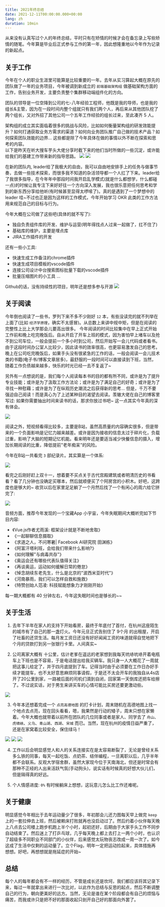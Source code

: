```yaml
---
title: 2021年终总结
date: 2021-12-11T00:00:00.000+00:00
lang: zh
duration: 10min
---
```


从来没有认真写过个人的年终总结，平时只有在矫情的时候才会在备忘录上写些矫情的随笔。今年算是毕业后正式参与工作的第一年，因此想隆重地以今年作为记录的新起点。

## 关于工作
今年在个人的职业生涯里可能算是比较重要的一年。去年从实习算起大概在原先的团队做了一年的业务项目，今年被调到新成立的 `前端基础架构组` 做基础架构方面的工作，告别业务开发，主要负责整个集群移动端组件化的方向。  
  
团队的领导是一位空降到公司的七-八年经验工程师，他既是我的导师，也是我的组长&主管，因为在一段时间内整个组就只有我们两个人，再后来从其他团队挖了两个组长，又对外招了其他公司一个五年工作经验的组长过来，至此凑齐 5 人。  
  
架构组的成立其实面临着很多的挑战与风险，比如如何衡量架构组的研发效能提升？如何打通获取业务方需求的渠道？如何向业务团队推广自己做的技术产品？如何探索团队效能的边界... 这些都是除了今年具体在做的事情以外不断在探索和思考的内容。  
以下是昨天在听大搜车芋头大佬分享时截下来的他们当时所做的一些沉淀，或许能给我们的基建工作带来新的指导思路。
<img src="https://p1-juejin.byteimg.com/tos-cn-i-k3u1fbpfcp/254242d23c6641ac9e7a5df9dd9d7362~tplv-k3u1fbpfcp-zoom-in-crop-mark:1304:0:0:0.awebp?" />
<img src="https://p9-juejin.byteimg.com/tos-cn-i-k3u1fbpfcp/95220bfb804844d8a6fb8e40da155493~tplv-k3u1fbpfcp-zoom-in-crop-mark:1304:0:0:0.awebp?" />

在新的团队内, leader给了我极大的自由，我可以自由地安排手上的任务与做事节奏，去做一些技术探索，而很多我不知道的杂活领导都一个人扛了下来。leader给了我很多指导，在今年年中那段时间我开启乱学模式(就是什么都想学，什么都碰一点)的时候让我专注下来好好往一个方向深入发展，我也很乐意把任何思考和学到的新东西分享给他听(有时候甚至显得太啰嗦了)。真的是遇到了一个梦想中的 leader 哇~不过也正是因为这样的工作模式，今年开始学习 OKR 此类的工作方法用来规范自己的目标与行为。  

今年大概在公司做了这些吧(具体的就不写了):
* 独自负责组件库的开发、维护与运营(明年得找点人过来一起做了，扛不住了)
* 基础库的维护，主要是埋点库
* JIRA工作插件的开发

还有一些小工具:
* 快速生成工作备注的chrome插件
* 快速生成项目模板的vscode插件
* 连接公司设计中台搜索图标批量下载的vscode插件
* 批量压缩图片的小工具
...

Github的话，没有持续性的项目，明年还是想多参与开源
<img src="https://p9-juejin.byteimg.com/tos-cn-i-k3u1fbpfcp/4875fcd3b84b4c10a78ca4dc3c5ee73e~tplv-k3u1fbpfcp-zoom-in-crop-mark:1304:0:0:0.awebp?" />

## 关于阅读
今年倒也阅读了一些书，罗列下来不多不少刚好 `12` 本，有些没读完的就不列举在上面了(比如 `经济学原理`，确实不太感冒)。从总数上来讲中规中矩，但是在阅读的完整性上比上大学那会儿要高出很多。
今年阅读的时间比较集中在早上正式开始工作前和晚上吃完晚饭后。自从开启了开车上班的模式，因为害怕早上堵车以及抢不到公司车位，一般会提前一个多小时到公司，然后开始写一会儿代码或者看书。由于这段时间办公室人比较少，因此读书的效率很高，也更容易激发自己的思考。晚上在公司吃完晚饭后，如果手头没有很紧急的工作的话，一般会阅读一会儿技术类的书籍(电子书/博客文章居多)，最舒服的一段时间可以直接读到下班，当然，随着工作负债越来越多，快乐的时光已经一去不复返了~  
  
另外有一点想说的是，我们每个人阅读每本书的目的都有所不同，或许是为了提升专业技能；或许是为了汲取工作方法论；或许是为了满足自己的好奇；或许是为了寻找一种慰藉；或许是为了在纵观历史潮流之后获得新的思考... 但是，千万不要强迫自己阅读！而是真心为了上述某种目的渴望去阅读。羡辙大佬在自己的博客里写过: 如果你需要抽出时间来读书的话，那求你放过书吧~ 这一点其实今年真的深有体会。

<img src="https://p6-juejin.byteimg.com/tos-cn-i-k3u1fbpfcp/af67d089915844ef84de56cbede012b6~tplv-k3u1fbpfcp-zoom-in-crop-mark:1304:0:0:0.awebp?" />

阅读之外，短视频看得比较多，主要是B站，虽然高质量的内容确实很多，但是带来的一个负面影响是记忆力越来越差。或许是因为接收的信息太过于碎片化，负载过重，影响了大脑的短期记忆机能。看来明年还是要适当减少快餐信息的摄入，增加长期阅读的比重，降低提前"老年痴呆"的风险。  
  
今年在B站一共看完 `3` 部纪录片。其实算是一个体系:

<img src="https://p9-juejin.byteimg.com/tos-cn-i-k3u1fbpfcp/6b012da898574f279f19b93459981df0~tplv-k3u1fbpfcp-zoom-in-crop-mark:1304:0:0:0.awebp?" />

看完之后刚好赶上双十一，想着要不买点关于古代宫殿建筑或者明清历史的书看看？看了几分钟也没确定买哪本，然后就顺便买了个阿房宫的小积木。好吧，这跨度也是够大的~ 收货以后在家里足足躺了一个月然后找了一个有闲心的周六给它拼完了:

<img src="https://p1-juejin.byteimg.com/tos-cn-i-k3u1fbpfcp/0c682e3c91084af090006031eabd8765~tplv-k3u1fbpfcp-zoom-in-crop-mark:1304:0:0:0.awebp?" />

音频方面，推荐今年发现的一个宝藏App 小宇宙，今年失眠期间大概听完如下节目内容:

*  《Vue.js作者尤雨溪: 框架设计就是不断地舍取》
* 《一起聊聊信息摄取》
* 《求道之人，不问寒暑| Facebook AI研究院 田渊栋》
* 《阿富汗塔利班，会给我们带来什么影响?》
* 《如何理解"与病毒共存"》
* 《奥运会还有哪些代表队值得关注》
* 《再谈奥运，运动如何缓解日常的倦怠》
* 《悼念胡续东老先生，什么是北京的"波西米亚时代"》
* 《河南暴雨，我们可以怎样自救和施救》
* 《特赞创始人范凌: 科技赋能想象力才刚刚开始》

每一期大概都有 40 分钟左右，今年这失眠时间也是够长的~~

## 关于生活
1. 去年下半年在家人的支持下开始看房，最终于年底付了首付，在杭州这座陌生的城市有了自己的那一盏灯火。今年元旦正式告别住了 9个月 的出租屋，开启了社畜的还贷生活。每月发工资日还没有好好闻闻工资的味道就得自觉地把下个月的贷款打到另一张银行卡里。人间真实~
   
2. 公司离家大概有 十公里，估计老爹在遥远的老家想到我每天吭哧吭哧开着电瓶车上下班也是不容易，于是电话提出给我买辆车。我只身一人大概花了一周就把这事儿给定了，并于四月底提到了车。记得当时由于必须要在工作日办好手续才能提车，也不太好意思麻烦同事请假，于是还不太会开车的我独自从4s店开了20公里到家，一路被后面的司机们滴到自闭，回家第一天倒库还把车给擦了。不过说实话，对于男生来讲买车的心情可能比买房还要更激动些。

<img src="https://p3-juejin.byteimg.com/tos-cn-i-k3u1fbpfcp/8c0964ce9b9646378589982563d0f41d~tplv-k3u1fbpfcp-zoom-in-crop-mark:1304:0:0:0.awebp?" />

3. 今年本还想着完成一个 `点亮高德地图` 的打卡计划，周末随机在高德地图上找一个地点去点亮，现在回头看看，嗯，我果然是行动的矮子，周末只想在家懒着。今年大概也就带着以前所在团队的几位同事或者是家人、同学去了 `舟山`、`虎啸峡`、`义乌`、`青山湖`、`西湖`、`宋城` 而已。当然，现在杭州的疫情日益严重了，还是在家窝着比较安全，保住绿马！

<img src="https://p1-juejin.byteimg.com/tos-cn-i-k3u1fbpfcp/772b7777a4e54460969f51eb156bc89b~tplv-k3u1fbpfcp-zoom-in-crop-mark:1304:0:0:0.awebp?" />
<img src="https://p6-juejin.byteimg.com/tos-cn-i-k3u1fbpfcp/c664e3b5fca44d6c844d21d47679fa0a~tplv-k3u1fbpfcp-zoom-in-crop-mark:1304:0:0:0.awebp?" />
<img src="https://p3-juejin.byteimg.com/tos-cn-i-k3u1fbpfcp/e76f9ede2d314d458018781045a3fab5~tplv-k3u1fbpfcp-zoom-in-crop-mark:1304:0:0:0.awebp?" />

4. 工作以后会明显感觉人和人的关系连接实在是太容易断裂了，无论是曾经关系多么铁的同事，每天一起吃饭、点奶茶、结伴编程，一旦离职以后，几乎半年都不会联系。反观大学宿舍群，虽然大家现今位于天南海北，但还是时常会有那种不正经的人出来活跃气氛(手动狗头)，说实话有时候真的好想大伙儿们，但是隔得真的好远。


5. 个人情感进度: `0%` 有时候躺床上想想，这玩意儿怎么比工作还难呢。

## 关于健康
明显感觉今年相比于去年运动量少了很多，年初那会儿还力图每天早上做完 `keep` 上的一套拉伸去上班，然后被赖床打败就再也没启动过了。然后约着小伙伴每天晚上八点去公司楼上跑步机跑上半个小时，起初还好，后期由于大家手头工作不同步自动结束了。然后迷上了打乒乓球，几乎每天晚上都上去打上一两个小时，也认识了超级多不同职业不同部门的小伙伴，后来感觉太玩物丧志改成一周一次了。如今这成了生活中仅剩的运动量了。立个Flag，明年一定把运动捡起来，具体措施再想想。好吧，再想想就是拖延症的开始~

## 总结
每个人的每年都会有不一样的经历，不管是成长还是坎坷，我们都应该将其记录下来，每过一年就拿出来进行一次比对，以此作为总结与反思的起点，然后不断调整自己的行为，朝向更美好的远方。当然，无论是谁在某个阶段都会有自己的烦恼与痛苦，而我或许只是把不好的那面收起只剖开自己好的那面向外罢了。

